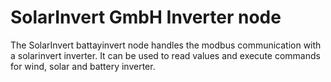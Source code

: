 # SolarInvert GmbH Inverter node

The SolarInvert battayinvert node handles the modbus communication with a solarinvert inverter. It can be used to read values and execute commands for wind, solar and battery inverter.
